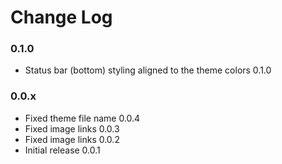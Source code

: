 # Change Log

### 0.1.0

- Status bar (bottom) styling aligned to the theme colors 0.1.0

### 0.0.x

- Fixed theme file name 0.0.4
- Fixed image links 0.0.3
- Fixed image links 0.0.2
- Initial release 0.0.1
